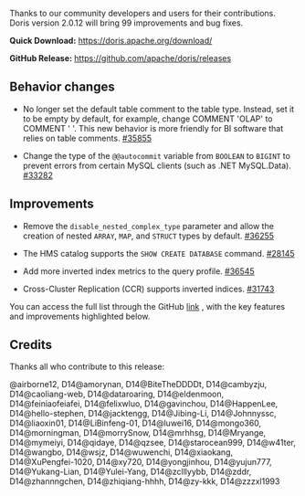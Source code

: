 Thanks to our community developers and users for their contributions. Doris version 2.0.12 will bring 99 improvements and bug fixes.

**Quick Download:** https://doris.apache.org/download/

**GitHub Release:** https://github.com/apache/doris/releases

## Behavior changes

- No longer set the default table comment to the table type. Instead, set it to be empty by default, for example, change COMMENT 'OLAP' to COMMENT ' '.  This new behavior is more friendly for BI software that relies on table comments. [#35855](https://github.com/apache/doris/pull/35855)

- Change the type of the `@@autocommit` variable from `BOOLEAN` to `BIGINT` to prevent errors from certain MySQL clients (such as .NET MySQL.Data). [#33282](https://github.com/apache/doris/pull/33282)


## Improvements

- Remove the `disable_nested_complex_type` parameter and allow the creation of nested `ARRAY`, `MAP`, and `STRUCT` types by default. [#36255](https://github.com/apache/doris/pull/36255)

- The HMS catalog supports the `SHOW CREATE DATABASE` command. [#28145](https://github.com/apache/doris/pull/28145)

- Add more inverted index metrics to the query profile. [#36545](https://github.com/apache/doris/pull/36545)

- Cross-Cluster Replication (CCR) supports inverted indices. [#31743](https://github.com/apache/doris/pull/31743)

You can access the full list through the GitHub [link](https://github.com/apache/doris/compare/2.0.11...2.0.12) , with the key features and improvements highlighted below.



## Credits

Thanks all who contribute to this release:

@airborne12, D14@amorynan, D14@BiteTheDDDDt, D14@cambyzju, D14@caoliang-web, D14@dataroaring, D14@eldenmoon, D14@feiniaofeiafei, D14@felixwluo, D14@gavinchou, D14@HappenLee, D14@hello-stephen, D14@jacktengg, D14@Jibing-Li, D14@Johnnyssc, D14@liaoxin01, D14@LiBinfeng-01, D14@luwei16, D14@mongo360, D14@morningman, D14@morrySnow, D14@mrhhsg, D14@Mryange, D14@mymeiyi, D14@qidaye, D14@qzsee, D14@starocean999, D14@w41ter, D14@wangbo, D14@wsjz, D14@wuwenchi, D14@xiaokang, D14@XuPengfei-1020, D14@xy720, D14@yongjinhou, D14@yujun777, D14@Yukang-Lian, D14@Yulei-Yang, D14@zclllyybb, D14@zddr, D14@zhannngchen, D14@zhiqiang-hhhh, D14@zy-kkk, D14@zzzxl1993